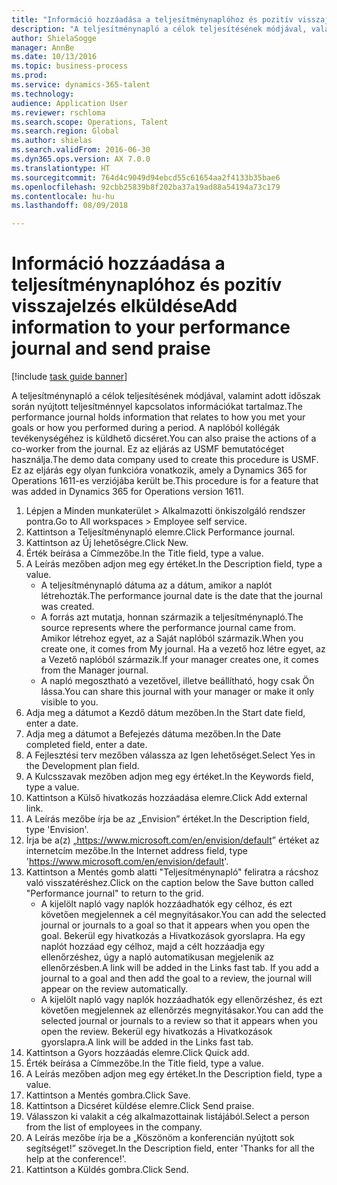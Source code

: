 ```yaml
--- 
title: "Információ hozzáadása a teljesítménynaplóhoz és pozitív visszajelzés elküldése"
description: "A teljesítménynapló a célok teljesítésének módjával, valamint adott időszak során nyújtott teljesítménnyel kapcsolatos információkat tartalmaz."
author: ShielaSogge
manager: AnnBe
ms.date: 10/13/2016
ms.topic: business-process
ms.prod: 
ms.service: dynamics-365-talent
ms.technology: 
audience: Application User
ms.reviewer: rschloma
ms.search.scope: Operations, Talent
ms.search.region: Global
ms.author: shielas
ms.search.validFrom: 2016-06-30
ms.dyn365.ops.version: AX 7.0.0
ms.translationtype: HT
ms.sourcegitcommit: 764d4c9049d94ebcd55c61654aa2f4133b35bae6
ms.openlocfilehash: 92cbb25839b8f202ba37a19ad88a54194a73c179
ms.contentlocale: hu-hu
ms.lasthandoff: 08/09/2018

---
```

# <a name="add-information-to-your-performance-journal-and-send-praise"></a><span data-ttu-id="9e45a-103">Információ hozzáadása a teljesítménynaplóhoz és pozitív visszajelzés elküldése</span><span class="sxs-lookup"><span data-stu-id="9e45a-103">Add information to your performance journal and send praise</span></span>

[!include [task guide banner](../../includes/task-guide-banner.md)]

<span data-ttu-id="9e45a-104">A teljesítménynapló a célok teljesítésének módjával, valamint adott időszak során nyújtott teljesítménnyel kapcsolatos információkat tartalmaz.</span><span class="sxs-lookup"><span data-stu-id="9e45a-104">The performance journal holds information that relates to how you met your goals or how you performed during a period.</span></span> <span data-ttu-id="9e45a-105">A naplóból kollégák tevékenységéhez is küldhető dicséret.</span><span class="sxs-lookup"><span data-stu-id="9e45a-105">You can also praise the actions of a co-worker from the journal.</span></span> <span data-ttu-id="9e45a-106">Ez az eljárás az USMF bemutatócéget használja.</span><span class="sxs-lookup"><span data-stu-id="9e45a-106">The demo data company used to create this procedure is USMF.</span></span> <span data-ttu-id="9e45a-107">Ez az eljárás egy olyan funkcióra vonatkozik, amely a Dynamics 365 for Operations 1611-es verziójába került be.</span><span class="sxs-lookup"><span data-stu-id="9e45a-107">This procedure is for a feature that was added in Dynamics 365 for Operations version 1611.</span></span>

1. <span data-ttu-id="9e45a-108">Lépjen a Minden munkaterület > Alkalmazotti önkiszolgáló rendszer pontra.</span><span class="sxs-lookup"><span data-stu-id="9e45a-108">Go to All workspaces > Employee self service.</span></span>
2. <span data-ttu-id="9e45a-109">Kattintson a Teljesítménynapló elemre.</span><span class="sxs-lookup"><span data-stu-id="9e45a-109">Click Performance journal.</span></span>
3. <span data-ttu-id="9e45a-110">Kattintson az Új lehetőségre.</span><span class="sxs-lookup"><span data-stu-id="9e45a-110">Click New.</span></span>
4. <span data-ttu-id="9e45a-111">Érték beírása a Címmezőbe.</span><span class="sxs-lookup"><span data-stu-id="9e45a-111">In the Title field, type a value.</span></span>
5. <span data-ttu-id="9e45a-112">A Leírás mezőben adjon meg egy értéket.</span><span class="sxs-lookup"><span data-stu-id="9e45a-112">In the Description field, type a value.</span></span>
    * <span data-ttu-id="9e45a-113">A teljesítménynapló dátuma az a dátum, amikor a naplót létrehozták.</span><span class="sxs-lookup"><span data-stu-id="9e45a-113">The performance journal date is the date that the journal was created.</span></span>  
    * <span data-ttu-id="9e45a-114">A forrás azt mutatja, honnan származik a teljesítménynapló.</span><span class="sxs-lookup"><span data-stu-id="9e45a-114">The source represents where the performance journal came from.</span></span> <span data-ttu-id="9e45a-115">Amikor létrehoz egyet, az a Saját naplóból származik.</span><span class="sxs-lookup"><span data-stu-id="9e45a-115">When you create one, it comes from My journal.</span></span> <span data-ttu-id="9e45a-116">Ha a vezető hoz létre egyet, az a Vezető naplóból származik.</span><span class="sxs-lookup"><span data-stu-id="9e45a-116">If your manager creates one, it comes from the Manager journal.</span></span>  
    * <span data-ttu-id="9e45a-117">A napló megosztható a vezetővel, illetve beállítható, hogy csak Ön lássa.</span><span class="sxs-lookup"><span data-stu-id="9e45a-117">You can share this journal with your manager or make it only visible to you.</span></span>  
6. <span data-ttu-id="9e45a-118">Adja meg a dátumot a Kezdő dátum mezőben.</span><span class="sxs-lookup"><span data-stu-id="9e45a-118">In the Start date field, enter a date.</span></span>
7. <span data-ttu-id="9e45a-119">Adja meg a dátumot a Befejezés dátuma mezőben.</span><span class="sxs-lookup"><span data-stu-id="9e45a-119">In the Date completed field, enter a date.</span></span>
8. <span data-ttu-id="9e45a-120">A Fejlesztési terv mezőben válassza az Igen lehetőséget.</span><span class="sxs-lookup"><span data-stu-id="9e45a-120">Select Yes in the Development plan field.</span></span>
9. <span data-ttu-id="9e45a-121">A Kulcsszavak mezőben adjon meg egy értéket.</span><span class="sxs-lookup"><span data-stu-id="9e45a-121">In the Keywords field, type a value.</span></span>
10. <span data-ttu-id="9e45a-122">Kattintson a Külső hivatkozás hozzáadása elemre.</span><span class="sxs-lookup"><span data-stu-id="9e45a-122">Click Add external link.</span></span>
11. <span data-ttu-id="9e45a-123">A Leírás mezőbe írja be az „Envision” értéket.</span><span class="sxs-lookup"><span data-stu-id="9e45a-123">In the Description field, type 'Envision'.</span></span>
12. <span data-ttu-id="9e45a-124">Írja be a(z) „<https://www.microsoft.com/en/envision/default>” értéket az internetcím mezőbe.</span><span class="sxs-lookup"><span data-stu-id="9e45a-124">In the Internet address field, type '<https://www.microsoft.com/en/envision/default>'.</span></span>
13. <span data-ttu-id="9e45a-125">Kattintson a Mentés gomb alatti "Teljesítménynapló" feliratra a rácshoz való visszatéréshez.</span><span class="sxs-lookup"><span data-stu-id="9e45a-125">Click on the caption below the Save button called "Performance journal" to return to the grid.</span></span>
    * <span data-ttu-id="9e45a-126">A kijelölt napló vagy naplók hozzáadhatók egy célhoz, és ezt követően megjelennek a cél megnyitásakor.</span><span class="sxs-lookup"><span data-stu-id="9e45a-126">You can add the selected journal or journals to a goal so that it appears when you open the goal.</span></span> <span data-ttu-id="9e45a-127">Bekerül egy hivatkozás a Hivatkozások gyorslapra. Ha egy naplót hozzáad egy célhoz, majd a célt hozzáadja egy ellenőrzéshez, úgy a napló automatikusan megjelenik az ellenőrzésben.</span><span class="sxs-lookup"><span data-stu-id="9e45a-127">A link will be added in the Links fast tab.    If you add a journal to a goal and then add the goal to a review, the journal will appear on the review automatically.</span></span>  
    * <span data-ttu-id="9e45a-128">A kijelölt napló vagy naplók hozzáadhatók egy ellenőrzéshez, és ezt követően megjelennek az ellenőrzés megnyitásakor.</span><span class="sxs-lookup"><span data-stu-id="9e45a-128">You can add the selected journal or journals to a review so that it appears when you open the review.</span></span>    <span data-ttu-id="9e45a-129">Bekerül egy hivatkozás a Hivatkozások gyorslapra.</span><span class="sxs-lookup"><span data-stu-id="9e45a-129">A link will be added in the Links fast tab.</span></span>  
14. <span data-ttu-id="9e45a-130">Kattintson a Gyors hozzáadás elemre.</span><span class="sxs-lookup"><span data-stu-id="9e45a-130">Click Quick add.</span></span>
15. <span data-ttu-id="9e45a-131">Érték beírása a Címmezőbe.</span><span class="sxs-lookup"><span data-stu-id="9e45a-131">In the Title field, type a value.</span></span>
16. <span data-ttu-id="9e45a-132">A Leírás mezőben adjon meg egy értéket.</span><span class="sxs-lookup"><span data-stu-id="9e45a-132">In the Description field, type a value.</span></span>
17. <span data-ttu-id="9e45a-133">Kattintson a Mentés gombra.</span><span class="sxs-lookup"><span data-stu-id="9e45a-133">Click Save.</span></span>
18. <span data-ttu-id="9e45a-134">Kattintson a Dicséret küldése elemre.</span><span class="sxs-lookup"><span data-stu-id="9e45a-134">Click Send praise.</span></span>
19. <span data-ttu-id="9e45a-135">Válasszon ki valakit a cég alkalmazottainak listájából.</span><span class="sxs-lookup"><span data-stu-id="9e45a-135">Select a person from the list of employees in the company.</span></span>
20. <span data-ttu-id="9e45a-136">A Leírás mezőbe írja be a „Köszönöm a konferencián nyújtott sok segítséget!” szöveget.</span><span class="sxs-lookup"><span data-stu-id="9e45a-136">In the Description field, enter 'Thanks for all the help at the conference!'.</span></span>
21. <span data-ttu-id="9e45a-137">Kattintson a Küldés gombra.</span><span class="sxs-lookup"><span data-stu-id="9e45a-137">Click Send.</span></span>


